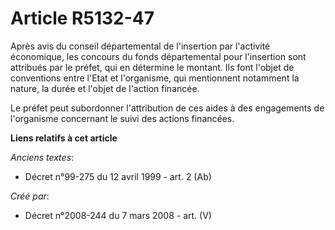 # Article R5132-47

Après avis du conseil départemental de l'insertion par l'activité économique, les concours du fonds départemental pour
l'insertion sont attribués par le préfet, qui en détermine le montant. Ils font l'objet de conventions entre l'Etat et
l'organisme, qui mentionnent notamment la nature, la durée et l'objet de l'action financée.

Le préfet peut subordonner l'attribution de ces aides à des engagements de l'organisme concernant le suivi des actions
financées.

**Liens relatifs à cet article**

_Anciens textes_:

  - Décret n°99-275 du 12 avril 1999 - art. 2 (Ab)

_Créé par_:

  - Décret n°2008-244 du 7 mars 2008 - art. (V)

